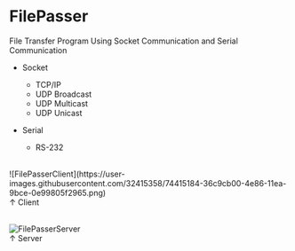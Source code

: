 # FilePasser

File Transfer Program Using Socket Communication and Serial Communication

+ Socket
  - TCP/IP
  - UDP Broadcast
  - UDP Multicast
  - UDP Unicast

+ Serial
  - RS-232<br>
<br>
![FilePasserClient](https://user-images.githubusercontent.com/32415358/74415184-36c9cb00-4e86-11ea-9bce-0e99805f2965.png)<br>
↑ Client</br>
</br>

![FilePasserServer](https://user-images.githubusercontent.com/32415358/74415186-37626180-4e86-11ea-9317-ab7d743f47f8.png)<br>
↑ Server</br>
